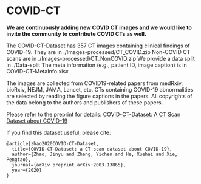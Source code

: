 # COVID-CT


**We are continuously adding new COVID CT images and we would like to invite the community to contribute COVID CTs as well.**

The COVID-CT-Dataset has 357 CT images containing clinical findings of COVID-19. They are in ./Images-processed/CT_COVID.zip  Non-COVID CT scans are in ./Images-processed/CT_NonCOVID.zip
We provide a data split in ./Data-split
The meta information (e.g., patient ID, image caption) is in COVID-CT-MetaInfo.xlsx


The images are collected from COVID19-related papers from medRxiv, bioRxiv, NEJM, JAMA, Lancet, etc. CTs containing COVID-19 abnormalities are selected by reading the figure captions in the papers. All copyrights of the data belong to the authors and publishers of these papers.

Please refer to the preprint for details: [COVID-CT-Dataset: A CT Scan Dataset about COVID-19](https://arxiv.org/pdf/2003.13865.pdf)

If you find this dataset useful, please cite:

    @article{zhao2020COVID-CT-Dataset,
      title={COVID-CT-Dataset: a CT scan dataset about COVID-19},
      author={Zhao, Jinyu and Zhang, Yichen and He, Xuehai and Xie, Pengtao},
      journal={arXiv preprint arXiv:2003.13865}, 
      year={2020}
    }

